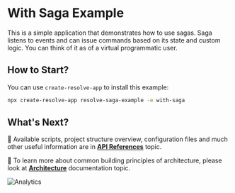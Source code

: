 # **With Saga Example**

This is a simple application that demonstrates how to use sagas. Saga listens to events and can issue commands based on its state and custom logic. You can think of it as of a virtual programmatic user.

## How to Start?

You can use `create-resolve-app` to install this example:

```bash
npx create-resolve-app resolve-saga-example -e with-saga
```

## What's Next?

📑 Available scripts, project structure overview, configuration files and much other useful information are in [**API References**](https://github.com/reimagined/resolve/blob/master/docs/API%20References.md) topic.

📑 To learn more about common building principles of architecture, please look at [**Architecture**](https://github.com/reimagined/resolve/blob/master/docs/Architecture.md) documentation topic.

![Analytics](https://ga-beacon.appspot.com/UA-118635726-1/examples-with-saga-readme?pixel)

